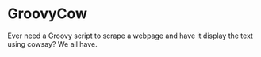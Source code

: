 # GroovyCow
Ever need a Groovy script to scrape a webpage and have it display the text using cowsay? We all have.
